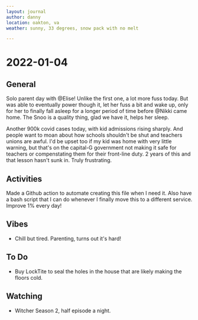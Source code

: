 ```yaml
---
layout: journal
author: danny
location: oakton, va
weather: sunny, 33 degrees, snow pack with no melt

---
```


# 2022-01-04

## General

Solo parent day with @Elise! Unlike the first one, a lot more fuss today. But was able to eventually power though it, let her fuss a bit and wake up, only for her to finally fall asleep for a longer period of time before @Nikki came home. The Snoo is a quality thing, glad we have it, helps her sleep.

Another 900k covid cases today, with kid admissions rising sharply. And people want to moan about how schools shouldn't be shut and teachers unions are awful. I'd be upset too if my kid was home with very little warning, but that's on the capital-G government not making it safe for teachers or compenstating them for their front-line duty. 2 years of this and that lesson hasn't sunk in. Truly frustrating.

## Activities

Made a Github action to automate creating this file when I need it. Also have a bash script that I can do whenever I finally move this to a different service. Improve 1% every day!

## Vibes

- Chill but tired. Parenting, turns out it's hard!

## To Do

- Buy LockTite to seal the holes in the house that are likely making the floors cold.

## Watching

- Witcher Season 2, half episode a night. 
